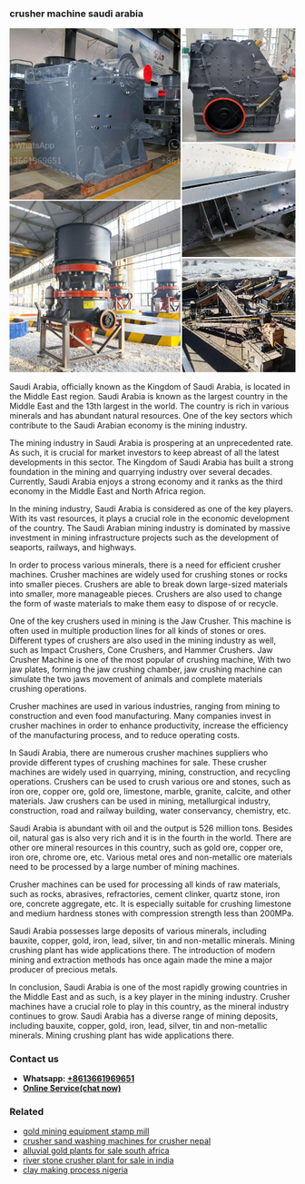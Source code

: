<h3>crusher machine saudi arabia</h3><img src='1704791461.jpg' alt=''><p>Saudi Arabia, officially known as the Kingdom of Saudi Arabia, is located in the Middle East region. Saudi Arabia is known as the largest country in the Middle East and the 13th largest in the world. The country is rich in various minerals and has abundant natural resources. One of the key sectors which contribute to the Saudi Arabian economy is the mining industry.</p><p>The mining industry in Saudi Arabia is prospering at an unprecedented rate. As such, it is crucial for market investors to keep abreast of all the latest developments in this sector. The Kingdom of Saudi Arabia has built a strong foundation in the mining and quarrying industry over several decades. Currently, Saudi Arabia enjoys a strong economy and it ranks as the third economy in the Middle East and North Africa region.</p><p>In the mining industry, Saudi Arabia is considered as one of the key players. With its vast resources, it plays a crucial role in the economic development of the country. The Saudi Arabian mining industry is dominated by massive investment in mining infrastructure projects such as the development of seaports, railways, and highways.</p><p>In order to process various minerals, there is a need for efficient crusher machines. Crusher machines are widely used for crushing stones or rocks into smaller pieces. Crushers are able to break down large-sized materials into smaller, more manageable pieces. Crushers are also used to change the form of waste materials to make them easy to dispose of or recycle.</p><p>One of the key crushers used in mining is the Jaw Crusher. This machine is often used in multiple production lines for all kinds of stones or ores. Different types of crushers are also used in the mining industry as well, such as Impact Crushers, Cone Crushers, and Hammer Crushers. Jaw Crusher Machine is one of the most popular of crushing machine, With two jaw plates, forming the jaw crushing chamber, jaw crushing machine can simulate the two jaws movement of animals and complete materials crushing operations.</p><p>Crusher machines are used in various industries, ranging from mining to construction and even food manufacturing. Many companies invest in crusher machines in order to enhance productivity, increase the efficiency of the manufacturing process, and to reduce operating costs.</p><p>In Saudi Arabia, there are numerous crusher machines suppliers who provide different types of crushing machines for sale. These crusher machines are widely used in quarrying, mining, construction, and recycling operations. Crushers can be used to crush various ore and stones, such as iron ore, copper ore, gold ore, limestone, marble, granite, calcite, and other materials. Jaw crushers can be used in mining, metallurgical industry, construction, road and railway building, water conservancy, chemistry, etc.</p><p>Saudi Arabia is abundant with oil and the output is 526 million tons. Besides oil, natural gas is also very rich and it is in the fourth in the world. There are other ore mineral resources in this country, such as gold ore, copper ore, iron ore, chrome ore, etc. Various metal ores and non-metallic ore materials need to be processed by a large number of mining machines.</p><p>Crusher machines can be used for processing all kinds of raw materials, such as rocks, abrasives, refractories, cement clinker, quartz stone, iron ore, concrete aggregate, etc. It is especially suitable for crushing limestone and medium hardness stones with compression strength less than 200MPa.</p><p>Saudi Arabia possesses large deposits of various minerals, including bauxite, copper, gold, iron, lead, silver, tin and non-metallic minerals. Mining crushing plant has wide applications there. The introduction of modern mining and extraction methods has once again made the mine a major producer of precious metals.</p><p>In conclusion, Saudi Arabia is one of the most rapidly growing countries in the Middle East and as such, is a key player in the mining industry. Crusher machines have a crucial role to play in this country, as the mineral industry continues to grow. Saudi Arabia has a diverse range of mining deposits, including bauxite, copper, gold, iron, lead, silver, tin and non-metallic minerals. Mining crushing plant has wide applications there.</p><h3>Contact us</h3><ul><li><strong>Whatsapp:&nbsp;<a href="https://wa.me/8613661969651">+8613661969651</a></strong></li><li><a href="https://swt.shibang-china.com/?git&amp;zhl&amp;crusher machine saudi arabia"><strong>Online Service(chat now)</strong></a></li></ul><h3>Related</h3><ul><li><a href='gold mining equipment stamp mill.md'>gold mining equipment stamp mill</a></li><li><a href='crusher sand washing machines for crusher nepal.md'>crusher sand washing machines for crusher nepal</a></li><li><a href='alluvial gold plants for sale south africa.md'>alluvial gold plants for sale south africa</a></li><li><a href='river stone crusher plant for sale in india.md'>river stone crusher plant for sale in india</a></li><li><a href='clay making process nigeria.md'>clay making process nigeria</a></li></ul>